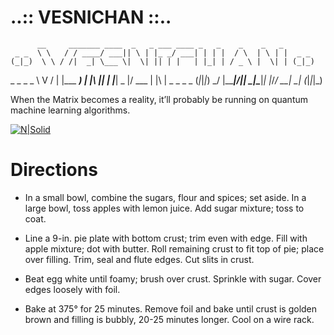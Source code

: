 # ..:: VESNICHAN ::..
          __     _______ ____  _   _ ___ ____ _   _    _    _   _           
     _ _  \ \   / / ____/ ___|| \ | |_ _/ ___| | | |  / \  | \ | |  _ _     
    (_|_)  \ \ / /|  _| \___ \|  \| || | |   | |_| | / _ \ |  \| | (_|_)    
 _ _ _ _    \ V / | |___ ___) | |\  || | |___|  _  |/ ___ \| |\  |  _ _ _ _ 
(_|_|_|_)    \_/  |_____|____/|_| \_|___\____|_| |_/_/   \_\_| \_| (_|_|_|_)

                                                                            
When the Matrix becomes a reality, it’ll probably be running on quantum machine learning algorithms.


[![N|Solid](http://byzken.wz.cz/relev_c_01.png)](https://nodesource.com/products/nsolid)  


# Directions

 - In a small bowl, combine the sugars, flour and spices; set aside. In a large bowl, toss apples with lemon juice. Add sugar mixture; toss to coat.
    
 - Line a 9-in. pie plate with bottom crust; trim even with edge. Fill with apple mixture; dot with butter. Roll remaining crust to fit top of pie; 
place over filling. Trim, seal and flute edges. Cut slits in crust.
 - Beat egg white until foamy; brush over crust. Sprinkle with sugar. Cover edges loosely with foil.
 - Bake at 375° for 25 minutes. Remove foil and bake until crust is golden brown and filling is bubbly, 20-25 minutes longer. Cool on a wire rack.
